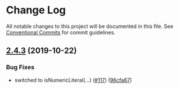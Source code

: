 # Change Log

All notable changes to this project will be documented in this file.
See [Conventional Commits](https://conventionalcommits.org) for commit guidelines.

## [2.4.3](https://github.com/vuese/vuese/compare/@mpxjs/vuese-parser@2.4.2...@mpxjs/vuese-parser@2.4.3) (2019-10-22)


### Bug Fixes

* switched to isNumericLiteral(…) ([#117](https://github.com/vuese/vuese/issues/117)) ([96cfa67](https://github.com/vuese/vuese/commit/96cfa67))
